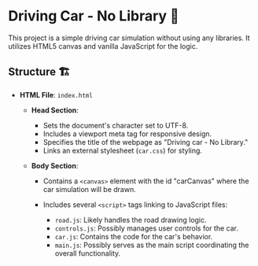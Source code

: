# Driving Car - No Library 🚗

This project is a simple driving car simulation without using any libraries. It utilizes HTML5 canvas and vanilla JavaScript for the logic.

## Structure 🏗️

- **HTML File**: `index.html`
  - **Head Section**:
    - Sets the document's character set to UTF-8.
    - Includes a viewport meta tag for responsive design.
    - Specifies the title of the webpage as "Driving car - No Library."
    - Links an external stylesheet (`car.css`) for styling.

  - **Body Section**:
    - Contains a `<canvas>` element with the id "carCanvas" where the car simulation will be drawn.

    - Includes several `<script>` tags linking to JavaScript files:
      - `road.js`: Likely handles the road drawing logic.
      - `controls.js`: Possibly manages user controls for the car.
      - `car.js`: Contains the code for the car's behavior.
      - `main.js`: Possibly serves as the main script coordinating the overall functionality.


